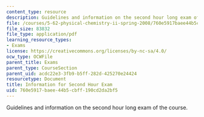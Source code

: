 ```yaml
---
content_type: resource
description: Guidelines and information on the second hour long exam of the course.
file: /courses/5-62-physical-chemistry-ii-spring-2008/760e5917baee44b5cbff190cd2da2bf5_infoexam_02.pdf
file_size: 83832
file_type: application/pdf
learning_resource_types:
- Exams
license: https://creativecommons.org/licenses/by-nc-sa/4.0/
ocw_type: OCWFile
parent_title: Exams
parent_type: CourseSection
parent_uid: acdc22e3-3fb9-b5ff-282d-425270e24424
resourcetype: Document
title: Information for Second Hour Exam
uid: 760e5917-baee-44b5-cbff-190cd2da2bf5
---
```

Guidelines and information on the second hour long exam of the course.